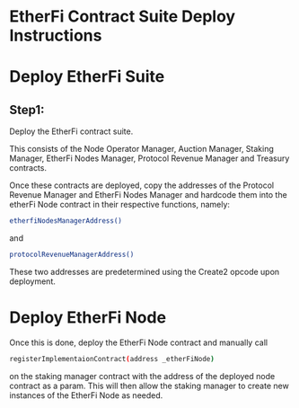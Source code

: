 # EtherFi Contract Suite Deploy Instructions

# Deploy EtherFi Suite

## Step1: 
Deploy the EtherFi contract suite.

This consists of the Node Operator Manager, Auction Manager, Staking Manager, EtherFi Nodes Manager, Protocol Revenue Manager and Treasury contracts.

Once these contracts are deployed, copy the addresses of the Protocol Revenue Manager and EtherFi Nodes Manager and hardcode them into the etherFi Node contract in their respective functions, namely: 

``` zsh 
etherfiNodesManagerAddress()
```

and 

```zsh
protocolRevenueManagerAddress()
```
These two addresses are predetermined using the Create2 opcode upon deployment.

# Deploy EtherFi Node

Once this is done, deploy the EtherFi Node contract and manually call 

``` zsh
registerImplementaionContract(address _etherFiNode)
```

 on the staking manager contract with the address of the deployed node contract as a param. This will then allow the staking manager to create new instances of the EtherFi Node as needed.

